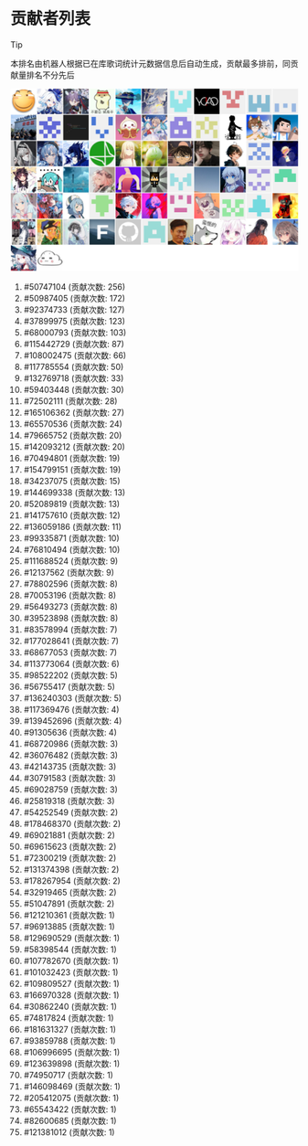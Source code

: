 # 贡献者列表

> [!TIP]
> 本排名由机器人根据已在库歌词统计元数据信息后自动生成，贡献最多排前，同贡献量排名不分先后

![贡献者头像画廊](./CONTRIBUTORS.svg)

1. #50747104 (贡献次数: 256)
2. #50987405 (贡献次数: 172)
3. #92374733 (贡献次数: 127)
4. #37899975 (贡献次数: 123)
5. #68000793 (贡献次数: 103)
6. #115442729 (贡献次数: 87)
7. #108002475 (贡献次数: 66)
8. #117785554 (贡献次数: 50)
9. #132769718 (贡献次数: 33)
10. #59403448 (贡献次数: 30)
11. #72502111 (贡献次数: 28)
12. #165106362 (贡献次数: 27)
13. #65570536 (贡献次数: 24)
14. #79665752 (贡献次数: 20)
15. #142093212 (贡献次数: 20)
16. #70494801 (贡献次数: 19)
17. #154799151 (贡献次数: 19)
18. #34237075 (贡献次数: 15)
19. #144699338 (贡献次数: 13)
20. #52089819 (贡献次数: 13)
21. #141757610 (贡献次数: 12)
22. #136059186 (贡献次数: 11)
23. #99335871 (贡献次数: 10)
24. #76810494 (贡献次数: 10)
25. #111688524 (贡献次数: 9)
26. #12137562 (贡献次数: 9)
27. #78802596 (贡献次数: 8)
28. #70053196 (贡献次数: 8)
29. #56493273 (贡献次数: 8)
30. #39523898 (贡献次数: 8)
31. #83578994 (贡献次数: 7)
32. #177028641 (贡献次数: 7)
33. #68677053 (贡献次数: 7)
34. #113773064 (贡献次数: 6)
35. #98522202 (贡献次数: 5)
36. #56755417 (贡献次数: 5)
37. #136240303 (贡献次数: 5)
38. #117369476 (贡献次数: 4)
39. #139452696 (贡献次数: 4)
40. #91305636 (贡献次数: 4)
41. #68720986 (贡献次数: 3)
42. #36076482 (贡献次数: 3)
43. #42143735 (贡献次数: 3)
44. #30791583 (贡献次数: 3)
45. #69028759 (贡献次数: 3)
46. #25819318 (贡献次数: 3)
47. #54252549 (贡献次数: 2)
48. #178468370 (贡献次数: 2)
49. #69021881 (贡献次数: 2)
50. #69615623 (贡献次数: 2)
51. #72300219 (贡献次数: 2)
52. #131374398 (贡献次数: 2)
53. #178267954 (贡献次数: 2)
54. #32919465 (贡献次数: 2)
55. #51047891 (贡献次数: 2)
56. #121210361 (贡献次数: 1)
57. #96913885 (贡献次数: 1)
58. #129690529 (贡献次数: 1)
59. #58398544 (贡献次数: 1)
60. #107782670 (贡献次数: 1)
61. #101032423 (贡献次数: 1)
62. #109809527 (贡献次数: 1)
63. #166970328 (贡献次数: 1)
64. #30862240 (贡献次数: 1)
65. #74817824 (贡献次数: 1)
66. #181631327 (贡献次数: 1)
67. #93859788 (贡献次数: 1)
68. #106996695 (贡献次数: 1)
69. #123639898 (贡献次数: 1)
70. #74950717 (贡献次数: 1)
71. #146098469 (贡献次数: 1)
72. #205412075 (贡献次数: 1)
73. #65543422 (贡献次数: 1)
74. #82600685 (贡献次数: 1)
75. #121381012 (贡献次数: 1)
